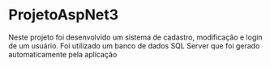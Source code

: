 # ProjetoAspNet3
 Neste projeto foi desenvolvido um sistema de cadastro, modificação e login de um usuário. Foi utilizado um banco de dados SQL Server que foi gerado automaticamente pela aplicação
